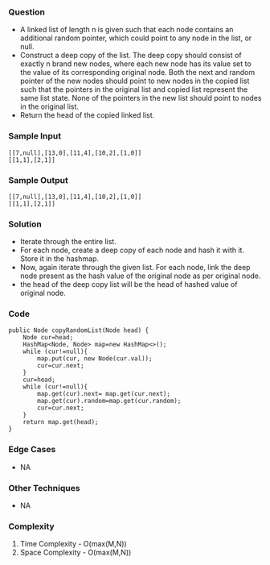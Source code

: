 ### Question
- A linked list of length n is given such that each node contains an additional random pointer, which could point to any node in the list, or null. 
- Construct a deep copy of the list. The deep copy should consist of exactly n brand new nodes, where each new node has its value set to the value of its corresponding original node. Both the next and random pointer of the new nodes should point to new nodes in the copied list such that the pointers in the original list and copied list represent the same list state. None of the pointers in the new list should point to nodes in the original list. 
- Return the head of the copied linked list.

### Sample Input
    [[7,null],[13,0],[11,4],[10,2],[1,0]]
    [[1,1],[2,1]]

### Sample Output
    [[7,null],[13,0],[11,4],[10,2],[1,0]]
    [[1,1],[2,1]]

### Solution
- Iterate through the entire list. 
- For each node, create a deep copy of each node and hash it with it. Store it in the hashmap. 
- Now, again iterate through the given list. For each node, link the deep node present as the hash value of the original node as per original node. 
- the head of the deep copy list will be the head of hashed value of original node.

### Code
    public Node copyRandomList(Node head) {
        Node cur=head;
        HashMap<Node, Node> map=new HashMap<>();
        while (cur!=null){
            map.put(cur, new Node(cur.val));
            cur=cur.next;
        }
        cur=head;
        while (cur!=null){
            map.get(cur).next= map.get(cur.next);
            map.get(cur).random=map.get(cur.random);
            cur=cur.next;
        }
        return map.get(head);
    }

### Edge Cases
- NA

### Other Techniques
- NA

### Complexity
1. Time Complexity - O(max(M,N))
2. Space Complexity - O(max(M,N))